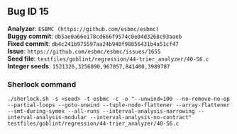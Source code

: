 ## Bug ID 15

**Analyzer**: `ESBMC (https://github.com/esbmc/esbmc)`
<br>
**Buggy commit**: `db5ae0a66e178cd666f9574c0e04d3268c93aaeb`
<br>
**Fixed commit**: `db4c241b975597aa24b940f98856431b4a51cf47`
<br>
**Issue**: `https://github.com/esbmc/esbmc/issues/1655`
<br>
**Seed file**: `testfiles/goblint/regression/44-trier_analyzer/40-S6.c`
<br>
**Integer seeds**: `1521326,3256090,967057,841400,3989787`


### Sherlock command

```
./sherlock.sh -s <seed> -t esbmc -c -o "--unwind=100 --no-remove-no-op --partial-loops --goto-unwind --tuple-node-flattener --array-flattener --smt-during-symex --all-runs --interval-analysis-narrowing --interval-analysis-modular --interval-analysis-no-contract" testfiles/goblint/regression/44-trier_analyzer/40-S6.c
```
